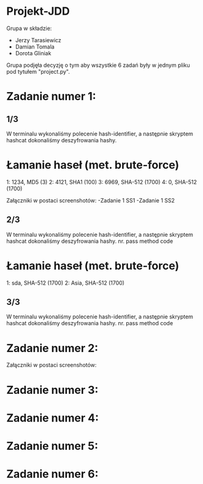 # Projekt-JDD

Grupa w składzie:
- Jerzy Tarasiewicz
- Damian Tomala
- Dorota Gliniak

Grupa podjęła decyzję o tym aby wszystkie 6 zadań były w jednym pliku pod tytułem "project.py".

# Zadanie numer 1:

## 1/3  
W terminalu wykonaliśmy polecenie hash-identifier, a następnie skryptem hashcat dokonaliśmy deszyfrowania hashy.

# Łamanie haseł (met. brute-force)
1: 1234, MD5 (3)
2: 4121, SHA1 (100)
3: 6969, SHA-512 (1700)
4: 0, SHA-512 (1700)

Załączniki w postaci screenshotów:
-Zadanie 1 SS1
-Zadanie 1 SS2

## 2/3 
W terminalu wykonaliśmy polecenie hash-identifier, a następnie skryptem hashcat dokonaliśmy deszyfrowania hashy.
nr. pass method code

# Łamanie haseł (met. brute-force)
1: sda, SHA-512 (1700)
2: Asia, SHA-512 (1700)

## 3/3 
W terminalu wykonaliśmy polecenie hash-identifier, a następnie skryptem hashcat dokonaliśmy deszyfrowania hashy.
nr. pass method code

# Zadanie numer 2:

Załączniki w postaci screenshotów:


# Zadanie numer 3:

# Zadanie numer 4:

# Zadanie numer 5:

# Zadanie numer 6:
